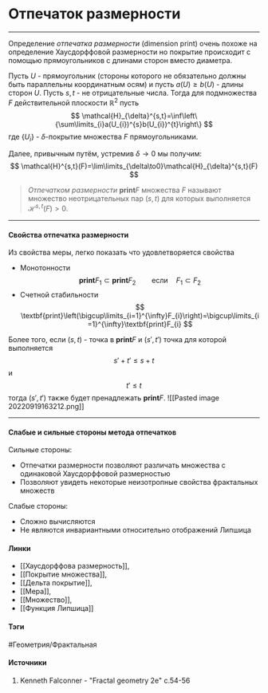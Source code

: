 # Отпечаток размерности
***
Определение *отпечатка размерности* (dimension print) очень похоже на определение Хаусдорффовой размерности но покрытие происходит с помощью прямоугольников с длинами сторон вместо диаметра.

Пусть $U$ - прямоугольник (стороны которого не обязательно должны быть параллельны координатным осям) и пусть $a(U)\ge b(U)$ - длины сторон $U$. Пусть $s,t$ - не отрицательные числа. Тогда для подмножества $F$ действительной плоскости $\mathbb{R}^{2}$ пусть
$$
\mathcal{H}_{\delta}^{s,t}=\inf\left\{\sum\limits_{i}a(U_{i})^{s}b(U_{i})^{t}\right\}
$$
где $\{U_{i}\}$ - $\delta$-покрытие множества $F$ прямоугольниками.

Далее, привычным путём, устремив $\delta\to0$ мы получим:
$$
\mathcal{H}^{s,t}(F)=\lim\limits_{\delta\to0}\mathcal{H}_{\delta}^{s,t}(F)
$$

>*Отпечатком размерности* $\textbf{print}F$ множества $F$ называют множество неотрицательных пар $(s,t)$ для которых выполняется $\mathcal{H}^{s,t}(F)>0$.
***
#### Свойства отпечатка размерности
Из свойства меры, легко показать что удовлетворяется свойства
- Монотонности
  $$
  \textbf{print}F_{1}\subset\textbf{print}F_{2}\qquad\text{если}\quad F_{1}\subset F_{2}
  $$
- Счетной стабильности
  $$
  \textbf{print}\left(\bigcup\limits_{i=1}^{\infty}F_{i}\right)=\bigcup\limits_{i=1}^{\infty}\textbf{print}F_{i}
  $$

Более того, если $(s,t)$ - точка в $\textbf{print}F$ и $(s',t')$ точка для которой выполняется
$$
s'+t'\le s+t
$$
и
$$
t'\le t
$$
тогда $(s',t')$ также будет пренадлежать $\textbf{print}F$.
![[Pasted image 20220919163212.png]]
***
#### Слабые и сильные стороны метода отпечатков
Сильные стороны:
- Отпечатки размерности позволяют различать множества с одинаковой Хаусдорффовой размерностью
- Позволяют увидеть некоторые неизотропные свойства фрактальных множеств

Слабые стороны:
- Сложно вычисляются
- Не являются инвариантными относительно отображений Липшица
#### Линки
- [[Хаусдорффова размерность]],
- [[Покрытие множества]],
- [[Дельта покрытие]],
- [[Мера]],
- [[Множество]],
- [[Функция Липшица]]
#### Тэги
 #Геометрия/Фрактальная 
#### Источники
1. Kenneth Falconner - "Fractal geometry 2e" c.54-56